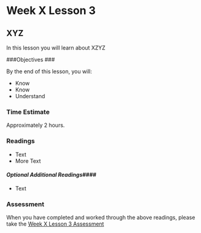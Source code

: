 # Week X Lesson 3 #
## XYZ ##

In this lesson you will learn about XZYZ

###Objectives ###

By the end of this lesson, you will:

- Know 
- Know 
- Understand 


### Time Estimate ###

Approximately 2 hours.

### Readings ####

- Text
- More Text
 
#### *Optional Additional Readings*####
- Text

### Assessment ###

When you have completed and worked through the above readings, please take the [Week X Lesson 3 Assessment]()